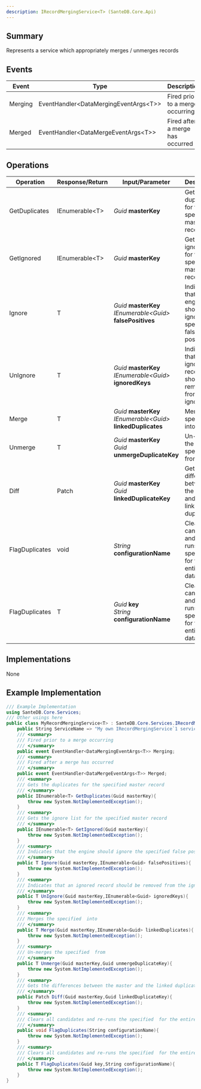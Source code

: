 ```yaml
---
description: IRecordMergingService<T> (SanteDB.Core.Api)
---
```


## Summary
Represents a service which appropriately merges / unmerges records

## Events

|Event|Type|Description|
|-|-|-|
|Merging|EventHandler&lt;DataMergingEventArgs&lt;T>>|Fired prior to a merge occurring|
|Merged|EventHandler&lt;DataMergeEventArgs&lt;T>>|Fired after a merge has occurred|

## Operations

|Operation|Response/Return|Input/Parameter|Description|
|-|-|-|-|
|GetDuplicates|IEnumerable&lt;T>|*Guid* **masterKey**|Gets the duplicates for the specified master record|
|GetIgnored|IEnumerable&lt;T>|*Guid* **masterKey**|Gets the ignore list for the specified master record|
|Ignore|T|*Guid* **masterKey**<br/>*IEnumerable&lt;Guid>* **falsePositives**|Indicates that the engine should ignore the specified false positives|
|UnIgnore|T|*Guid* **masterKey**<br/>*IEnumerable&lt;Guid>* **ignoredKeys**|Indicates that an ignored record should be removed from the ignore list|
|Merge|T|*Guid* **masterKey**<br/>*IEnumerable&lt;Guid>* **linkedDuplicates**|Merges the specified  into|
|Unmerge|T|*Guid* **masterKey**<br/>*Guid* **unmergeDuplicateKey**|Un-merges the specified  from|
|Diff|Patch|*Guid* **masterKey**<br/>*Guid* **linkedDuplicateKey**|Gets the differences between the master and the linked duplicate|
|FlagDuplicates|void|*String* **configurationName**|Clears all candidates and re-runs the specified  for the entire database|
|FlagDuplicates|T|*Guid* **key**<br/>*String* **configurationName**|Clears all candidates and re-runs the specified  for the entire database|

## Implementations

None

## Example Implementation
```csharp
/// Example Implementation
using SanteDB.Core.Services;
/// Other usings here
public class MyRecordMergingService<T> : SanteDB.Core.Services.IRecordMergingService<T> { 
	public String ServiceName => "My own IRecordMergingService`1 service";
	/// <summary>
	/// Fired prior to a merge occurring
	/// </summary>
	public event EventHandler<DataMergingEventArgs<T>> Merging;
	/// <summary>
	/// Fired after a merge has occurred
	/// </summary>
	public event EventHandler<DataMergeEventArgs<T>> Merged;
	/// <summary>
	/// Gets the duplicates for the specified master record
	/// </summary>
	public IEnumerable<T> GetDuplicates(Guid masterKey){
		throw new System.NotImplementedException();
	}
	/// <summary>
	/// Gets the ignore list for the specified master record
	/// </summary>
	public IEnumerable<T> GetIgnored(Guid masterKey){
		throw new System.NotImplementedException();
	}
	/// <summary>
	/// Indicates that the engine should ignore the specified false positives
	/// </summary>
	public T Ignore(Guid masterKey,IEnumerable<Guid> falsePositives){
		throw new System.NotImplementedException();
	}
	/// <summary>
	/// Indicates that an ignored record should be removed from the ignore list
	/// </summary>
	public T UnIgnore(Guid masterKey,IEnumerable<Guid> ignoredKeys){
		throw new System.NotImplementedException();
	}
	/// <summary>
	/// Merges the specified  into
	/// </summary>
	public T Merge(Guid masterKey,IEnumerable<Guid> linkedDuplicates){
		throw new System.NotImplementedException();
	}
	/// <summary>
	/// Un-merges the specified  from
	/// </summary>
	public T Unmerge(Guid masterKey,Guid unmergeDuplicateKey){
		throw new System.NotImplementedException();
	}
	/// <summary>
	/// Gets the differences between the master and the linked duplicate
	/// </summary>
	public Patch Diff(Guid masterKey,Guid linkedDuplicateKey){
		throw new System.NotImplementedException();
	}
	/// <summary>
	/// Clears all candidates and re-runs the specified  for the entire database
	/// </summary>
	public void FlagDuplicates(String configurationName){
		throw new System.NotImplementedException();
	}
	/// <summary>
	/// Clears all candidates and re-runs the specified  for the entire database
	/// </summary>
	public T FlagDuplicates(Guid key,String configurationName){
		throw new System.NotImplementedException();
	}
}
```
